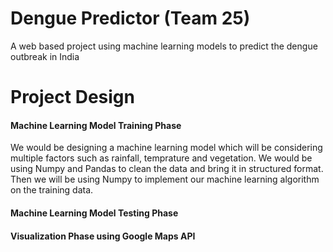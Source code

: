 # Dengue Predictor (Team 25)

A web based project using machine learning models to predict the dengue outbreak in India

# Project Design

#### Machine Learning Model Training Phase

We would be designing a machine learning model which will be considering multiple factors such as rainfall, temprature and vegetation. We would be using Numpy and Pandas to clean the data and bring it in structured format. Then we will be using Numpy to implement our machine learning algorithm on the training data.

#### Machine Learning Model Testing Phase

#### Visualization Phase using Google Maps API
